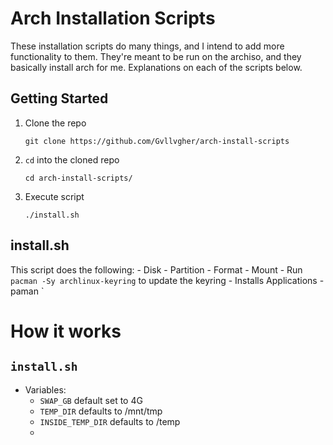 # Arch Installation Scripts
These installation scripts do many things, and I intend to add more functionality to them.
They're meant to be run on the archiso, and they basically install arch for me. Explanations on each of the scripts below.

## Getting Started
1. Clone the repo
   ```
   git clone https://github.com/Gvllvgher/arch-install-scripts
   ```

2. `cd` into the cloned repo
   ```
   cd arch-install-scripts/
   ```

4. Execute script
   ```
   ./install.sh
   ```

## install.sh
This script does the following:
    - Disk
        - Partition
        - Format
        - Mount
    - Run `pacman -Sy archlinux-keyring` to update the keyring
    - Installs Applications
        - paman `

# How it works

## `install.sh`
  - Variables:
     - `SWAP_GB` default set to 4G
     - `TEMP_DIR` defaults to /mnt/tmp
     - `INSIDE_TEMP_DIR` defaults to /temp
     - 
